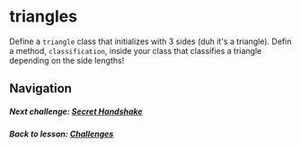 # triangles
Define a `triangle` class that initializes with 3 sides (duh it's a triangle). Defin a method, `classification`, inside your class that classifies a triangle depending on the side lengths!  

## Navigation  
##### Next challenge: [Secret Handshake](https://github.com/Coderdotnew/intro_web_apps_dgm/tree/master/06_class/03_challenges/code/02_secret_handshake)
##### Back to lesson: [Challenges](https://github.com/Coderdotnew/intro_web_apps_dgm/tree/master/06_class/03_challenges) 